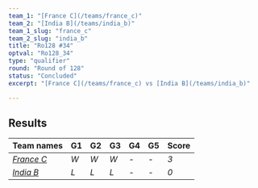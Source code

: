 ```yaml
---
team_1: "[France C](/teams/france_c)"
team_2: "[India B](/teams/india_b)"
team_1_slug: "france_c"
team_2_slug: "india_b"
title: "Ro128 #34"
optval: "Ro128_34"
type: "qualifier"
round: "Round of 128"
status: "Concluded"
excerpt: "[France C](/teams/france_c) vs [India B](/teams/india_b)"

---
```

## Results

| Team names | G1 | G2 | G3 | G4 | G5 | Score |
| -- | -- | -- | -- | -- | -- | -- |
| *[France C](/teams/france_c)* | *W* | *W* | *W* | *-* | *-* | *3* |
| *[India B](/teams/india_b)* | *L* | *L* | *L* | *-* | *-* | *0* |
